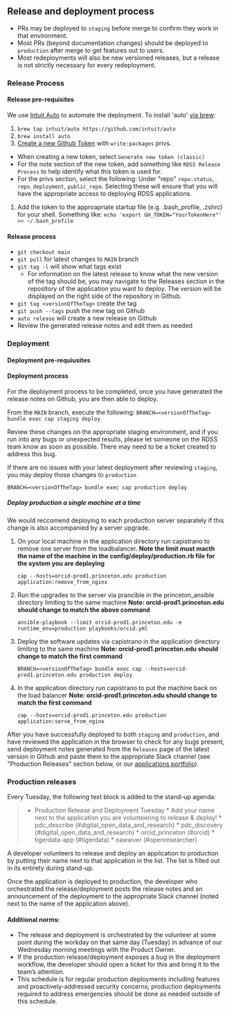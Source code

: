 ## Release and deployment process

- PRs may be deployed to `staging` before merge to confirm they work in that environment.
- Most PRs (beyond documentation changes) should be deployed to `production` after merge to get features out to users.
- Most redeployments will also be new versioned releases, but a release is not strictly necessary for every redeployment.

### Release Process

#### Release pre-requisites

We use [Intuit Auto](https://intuit.github.io/auto/) to automate the deployment. To install 'auto' [via brew](https://intuit.github.io/auto/docs/configuration/non-npm):

1. `brew tap intuit/auto https://github.com/intuit/auto`
1. `brew install auto`
1. [Create a new Github Token](https://github.com/settings/tokens) with `write:packages` privs.
- When creating a new token, select `Generate new token (classic)`
- For the note section of the new token, add something like `RDSS Release Process` to help identify what this token is used for. 
- For the privs section, select the following: Under "repo" `repo:status`, `repo_deployment`, `public_repo`. Selecting these will ensure that you will have the appropriate access to deploying RDSS applications.
1. Add the token to the approapriate startup file (e.g. .bash_profile, .zshrc) for your shell. Something like: `echo 'export GH_TOKEN="YourTokenHere"' >> ~/.bash_profile`

#### Release process

- `git checkout main`
- `git pull` for latest changes to `MAIN` branch
- `git tag -l` will show what tags exist
    - For information on the latest release to know what the new version of the tag should be, you may navigate to the Releases section in the repository of the application you want to deploy. The version will be displayed on the right side of the repository in Github. 
- `git tag <versionOfTheTag>` create the tag
- `git push --tags` push the new tag on Github
- `auto release` will create a new release on Github
- Review the generated release notes and edit them as needed

### Deployment

#### Deployment pre-requiusites

#### Deployment process

For the deployment process to be completed, once you have generated the release notes on Github, you are then able to deploy. 

From the `MAIN` branch, execute the following: `BRANCH=<versionOfTheTag> bundle exec cap staging deploy`

Review these changes on the appropriate staging environment, and if you run into any bugs or unexpected results, please let someone on the RDSS team know as soon as possible. There may need to be a ticket created to address this bug. 

If there are no issues with your latest deployment after reviewing `staging`, you may deploy those changes to `production`

`BRANCH=<versionOfTheTag> bundle exec cap production deploy`

##### Deploy production a single machine at a time
We would reccomend deploying to each production server separately if this change is also accompanied by a server upgrade.

1. On your local machine in the application directory run capistrano to remove one server from the loadbalancer.  **Note the limit must macth the name of the machine in the 
   config/deploy/production.rb file for the system you are deploying**
   ```
   cap --hosts=orcid-prod1.princeton.edu production application:remove_from_nginx
   ```

1. Run the upgrades to the server via prancible in the princeton_ansible directory limiting to the same machine **Note: orcid-prod1.princeton.edu should change to match the above command**
   ```
   ansible-playbook --limit orcid-prod1.princeton.edu -e runtime_env=production playbooks/orcid.yml
   ```
1. Deploy the software updates via capistrano in the application directory limiting to the same machine **Note: orcid-prod1.princeton.edu should change to match the first command**
   ```
   BRANCH=<versionOfTheTag> bundle exec cap --hosts=orcid-prod1.princeton.edu production deploy
   ```

1. In the application directory run capistrano to put the machine back on the load balancer **Note: orcid-prod1.princeton.edu should change to match the first command**
   ```
   cap --hosts=orcid-prod1.princeton.edu production application:serve_from_nginx
   ```

After you have successfully deployed to both `staging` and `production`, and have reviewed the application in the browser to check for any bugs present, send deployment notes generated from the `Releases` page of the latest version in Github and paste them to the appropriate Slack channel (see "Production Releases" section below, or our [applications portfolio](applications.md)).


### Production releases

Every Tuesday, the following text block is added to the stand-up agenda:

> * Production Release and Deployment Tuesday
    * Add your name next to the application you are volunteering to release & deploy!
    * pdc_describe (#digital_open_data_and_research)
    * pdc_discovery (#digital_open_data_and_research)
    * orcid_princeton (#orcid)
    * tigerdata-app (#tigerdata)
    * oawaiver (#openresearcher)

A developer volunteers to release and deploy an application to production by putting their name next to that application in the list. The list is filled out in its entirety during stand-up.

Once the application is deployed to production, the developer who orchestrated the release/deployment posts the release notes and an announcement of the deployment to the appropriate Slack channel (noted next to the name of the application above).

#### Additional norms: 

* The release and deployment is orchestrated by the volunteer at some point during the workday on that same day (Tuesday) in advance of our Wednesday morning meetings with the Product Owner.
* If the production release/deployment exposes a bug in the deployment workflow, the developer should open a ticket for this and bring it to the team’s attention.
* This schedule is for regular production deployments including features and proactively-addressed security concerns; production deployments required to address emergencies should be done as needed outside of this schedule.
